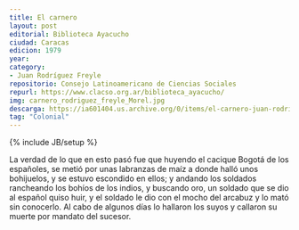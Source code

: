 ```yaml
---
title: El carnero
layout: post
editorial: Biblioteca Ayacucho
ciudad: Caracas
edicion: 1979
year:
category:
- Juan Rodríguez Freyle
repositorio: Consejo Latinoamericano de Ciencias Sociales
repurl: https://www.clacso.org.ar/biblioteca_ayacucho/
img: carnero_rodriguez_freyle_Morel.jpg
descarga: https://ia601404.us.archive.org/0/items/el-carnero-juan-rodriguez-freyle/El_carnero_Juan_Rodriguez_Freyle.pdf
tag: "Colonial"
---
```

{% include JB/setup %}

La verdad de lo que en esto pasó fue que huyendo el cacique Bogotá de los españoles, se metió por unas labranzas de maíz a donde halló unos bohijuelos, y se estuvo escondido en ellos; y andando los soldados rancheando los bohíos de los indios, y buscando oro, un soldado que se dio al español quiso huir, y el soldado le dio con el mocho del arcabuz y lo mató sin conocerlo. Al cabo de algunos días lo hallaron los suyos y callaron su muerte por mandato del sucesor.
